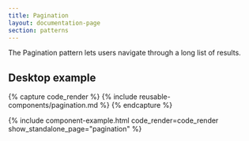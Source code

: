 ```yaml
---
title: Pagination
layout: documentation-page
section: patterns
---
```


The Pagination pattern lets users navigate through a long list of results.

## Desktop example

{% capture code_render %}
  {% include reusable-components/pagination.md %}
{% endcapture %}

{% include component-example.html code_render=code_render show_standalone_page="pagination" %}
